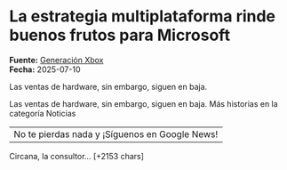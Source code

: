 # La estrategia multiplataforma rinde buenos frutos para Microsoft

**Fuente:** [Generación Xbox](https://generacionxbox.com/la-estrategia-multiplataforma-rinde-buenos-frutos-para-microsoft/)  
**Fecha:** 2025-07-10

Las ventas de hardware, sin embargo, siguen en baja.

Las ventas de hardware, sin embargo, siguen en baja.
Más historias en la categoría Noticias
<table><tr><td>No te pierdas nada y ¡Síguenos en Google News! </td></tr>
</table>
Circana, la consultor… [+2153 chars]
